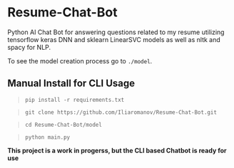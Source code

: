 # Resume-Chat-Bot
Python AI Chat Bot for answering questions related to my resume utilizing tensorflow keras DNN and sklearn LinearSVC models as well as nltk and spacy for NLP.

To see the model creation process go to `./model`.

<!--idea: Make this into an API and host it on heroku or aws or smthn. Then with your personal website make calls to this.-->

## Manual Install for CLI Usage

> `pip install -r requirements.txt`

> `git clone https://github.com/Iliaromanov/Resume-Chat-Bot.git`

> `cd Resume-Chat-Bot/model`

> `python main.py`


**This project is a work in progerss, but the CLI based Chatbot is ready for use**
